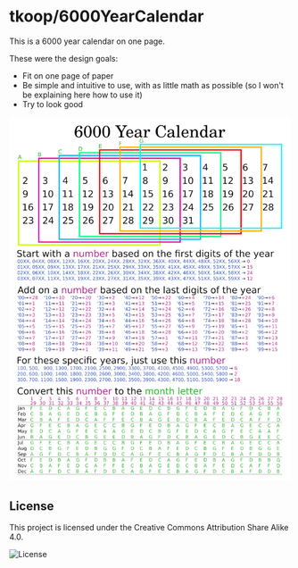 # tkoop/6000YearCalendar
This is a 6000 year calendar on one page.

These were the design goals:
- Fit on one page of paper
- Be simple and intuitive to use, with as little math as possible (so I won't be explaining here how to use it)
- Try to look good

![6000 Year Calendar](calendar_small.jpg)

## License

This project is licensed under the Creative Commons Attribution Share Alike 4.0.

![License](https://i.creativecommons.org/l/by/4.0/88x31.png)